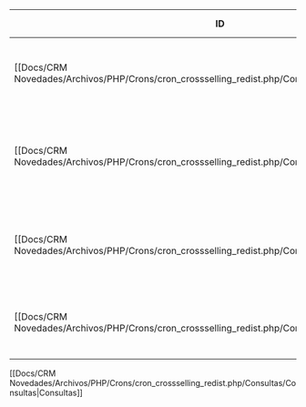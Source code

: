 | ID<br>                                                                              | Tipo   | Archivo Origen                                                                                                     | Modulo Funcional                      | Base de Datos    | Tablas Afectadas                      | Joins                                                            | Objetivo                                                                                    | Impacto | Observacion |
| ----------------------------------------------------------------------------------- | ------ | ------------------------------------------------------------------------------------------------------------------ | ------------------------------------- | ---------------- | ------------------------------------- | ---------------------------------------------------------------- | ------------------------------------------------------------------------------------------- | ------- | ----------- |
| [[Docs/CRM Novedades/Archivos/PHP/Crons/cron_crossselling_redist.php/Consultas/SELECT/Q001\|Q001]] | SELECT | [[Docs/CRM Novedades/Archivos/PHP/Crons/cron_crossselling_redist.php/Consultas/Consultas\|cron_crosselling_redist.php]] | Cálculo de días hábiles               | gyssrl_novedades | sw_diashabiles                        | -                                                                | Obtener la cantidad de días hábiles del mes actual para calcular cupo diario                | Lectura |             |
| [[Docs/CRM Novedades/Archivos/PHP/Crons/cron_crossselling_redist.php/Consultas/SELECT/Q002\|Q002]] | SELECT | [[Docs/CRM Novedades/Archivos/PHP/Crons/cron_crossselling_redist.php/Consultas/Consultas\|cron_crosselling_redist.php]] | Selección de vendedores activos       | gyssrl_novedades | sw_productosAsignacion, sw_vendedores | LEFT JOIN sw_productosAsignacion.vendedor = sw_vendedores.numero | Obtener vendedores habilitados, activos y externos para canal cross autogestión (56)        | Lectura |             |
| [[Docs/CRM Novedades/Archivos/PHP/Crons/cron_crossselling_redist.php/Consultas/SELECT/Q003\|Q003]] | SELECT | [[Docs/CRM Novedades/Archivos/PHP/Crons/cron_crossselling_redist.php/Consultas/Consultas\|cron_crosselling_redist.php]] | Verificación de carga actual          | gyssrl_novedades | sw_operaciones                        | -                                                                | Contar operaciones abiertas por vendedor en últimos 30 días para distribuir equitativamente | Lectura |             |
| [[Docs/CRM Novedades/Archivos/PHP/Crons/cron_crossselling_redist.php/Consultas/SELECT/Q004\|Q004]] | SELECT | [[Docs/CRM Novedades/Archivos/PHP/Crons/cron_crossselling_redist.php/Consultas/Consultas\|cron_crosselling_redist.php]] | Selección de operaciones sin vendedor | gyssrl_novedades | sw_operaciones, sw_vendedores         | LEFT JOIN sw_operaciones.vendedor = sw_vendedores.numero         | Obtener operaciones antiguas de ex-vendedores sin crosselling asignado                      | Lectura |             |

[[Docs/CRM Novedades/Archivos/PHP/Crons/cron_crossselling_redist.php/Consultas/Consultas|Consultas]]